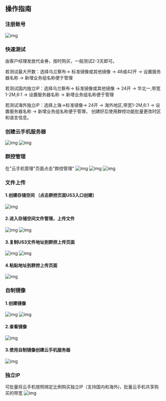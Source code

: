 ## 操作指南
### 注册账号
 ![img](images/signin1.png)
### 快速测试
  由客户经理发放代金券，按时购买，一般测试2-3天即可。
  
  若测试最大开数：选择乌兰察布-> 标准镜像或其他镜像 -> 48或42开 -> 设置服务器名称 -> 新增业务组名称便于管理
  
  若测试国内独立IP：选择乌兰察布-> 标准镜像或其他镜像 -> 24开 -> 华北一,带宽1-2M,6:1 -> 设置服务器名称 -> 新增业务组名称便于管理
  
  若测试海外独立IP：选择上海->标准镜像-> 24开 -> 海外地区,带宽1-2M,6:1 -> 设置服务器名称 -> 新增业务组名称便于管理， 创建好后使用群控功能批量更改时区和语言信息。 
  
### 创建云手机服务器
 ![img](images/signin2.png)
 ![img](images/signin3.png)
### 群控管理
 在"云手机管理"页面点击"群控管理"
 ![img](images/qunkong1.png)
 ![img](images/signin4.jpg)
 ![img](images/signin5.jpg)
### 文件上传
#### 1.创建存储空间	 （点击群控页面US3入口创建）
 ![img](images/file1.jpg)
#### 2.进入存储空间文件管理，上传文件
 ![img](images/file2.jpg)
 ![img](images/file3.jpg)
#### 3.复制US3文件地址到群控上传页面
 ![img](images/file4.jpg) 
 ![img](images/file5.png)
#### 4.粘贴地址到群控上传页面
 ![img](images/file6.jpg)
### 自制镜像
#### 1.创建镜像
 ![img](images/image1.png) 
 ![img](images/image2.png)
#### 2.查看镜像
![img](images/image3.png)
#### 3.使用自制镜像创建云手机服务器
![img](images/image4.png) 
### 独立IP
 可批量将云手机按照绑定比例购买独立IP（支持国内和海外)，批量云手机共享购买的带宽
![img](images/ip.png) 
